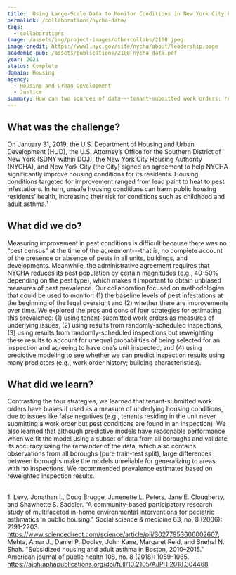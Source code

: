 ```yaml
---
title:  Using Large-Scale Data to Monitor Conditions in New York City Public Housing 
permalink: /collaborations/nycha-data/
tags: 
  - collaborations
image: /assets/img/project-images/othercollabs/2108.jpeg  
image-credit: https://www1.nyc.gov/site/nycha/about/leadership.page 
academic-pub: /assets/publications/2108_nycha_data.pdf
year: 2021
status: Complete
domain: Housing
agency: 
  - Housing and Urban Development
  - Justice
summary: How can two sources of data---tenant-submitted work orders; results from random inspections---be leveraged to monitor housing conditions? 
---
```

## What was the challenge? 

On January 31, 2019, the U.S. Department of Housing and Urban Development (HUD), the U.S. Attorney’s Office for the Southern District of New York (SDNY within DOJ), the New York City Housing Authority (NYCHA), and New York City (the City) signed an agreement to help NYCHA significantly improve housing conditions for its residents. Housing conditions targeted for improvement ranged from lead paint to heat to pest infestations. In turn, unsafe housing conditions can harm public housing residents’ health, increasing their risk for conditions such as childhood and adult  asthma.¹

## What did we do? 

Measuring improvement in pest conditions is difficult because there was no “pest census” at the time of the agreement---that is, no complete account of the presence or absence of pests in all units, buildings, and developments. Meanwhile, the administrative agreement requires that NYCHA reduces its pest population by certain magnitudes (e.g., 40-50% depending on the pest type), which makes it important to obtain unbiased measures of pest prevalence. Our collaboration focused on methodologies that could be used to monitor: (1) the baseline levels of pest infestations at the beginning of the legal oversight and (2) whether there are improvements over time.  We explored the pros and cons of four strategies for estimating this prevalence: (1) using tenant-submitted work orders as measures of underlying issues, (2) using results from randomly-scheduled inspections, (3) using results from randomly-scheduled inspections but reweighting these results to account for unequal probabilities of being selected for an inspection and agreeing to have one’s unit inspected, and (4) using predictive modeling to see whether we can predict inspection results using many predictors (e.g., work order history; building characteristics). 

## What did we learn? 

Contrasting the four strategies, we learned that tenant-submitted work orders have biases if used as a measure of underlying housing conditions, due to issues like false negatives (e.g., tenants residing in the unit never submitting a work order but pest conditions are found in an inspection). We also learned that although predictive models have reasonable performance when we fit the model using a subset of data from all boroughs and validate its accuracy using the remainder of the data, which also contains observations from all boroughs (pure train-test split), large differences between boroughs make the models unreliable for generalizing to areas with no inspections. We recommended prevalence estimates based on reweighted inspection results.

<br>
1.  Levy, Jonathan I., Doug Brugge, Junenette L. Peters, Jane E. Clougherty, and Shawnette S. Saddler. "A community-based participatory research study of multifaceted in-home environmental interventions for pediatric asthmatics in public housing." Social science & medicine 63, no. 8 (2006): 2191-2203. <a href="https://www.sciencedirect.com/science/article/pii/S0277953606002607" target="_blank">https://www.sciencedirect.com/science/article/pii/S0277953606002607</a>; Mehta, Amar J., Daniel P. Dooley, John Kane, Margaret Reid, and Snehal N. Shah. "Subsidized housing and adult asthma in Boston, 2010–2015." American journal of public health 108, no. 8 (2018): 1059-1065. <a href="https://ajph.aphapublications.org/doi/full/10.2105/AJPH.2018.304468" target="_blank">https://ajph.aphapublications.org/doi/full/10.2105/AJPH.2018.304468</a>
